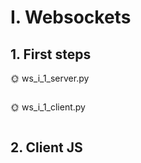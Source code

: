 # I. Websockets

## 1. First steps

🌞 ws_i_1_server.py

```

```

🌞 ws_i_1_client.py

```

```

## 2. Client JS